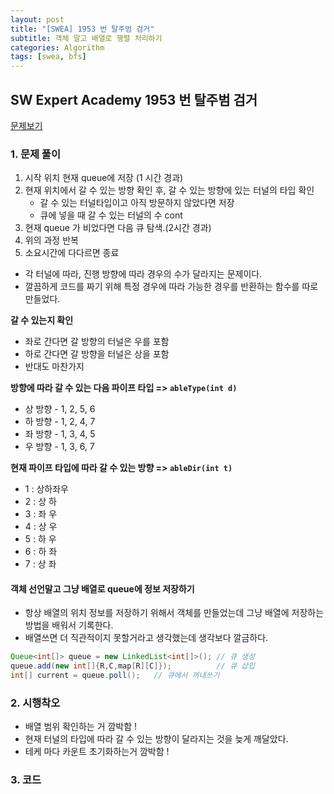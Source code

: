 ```yaml
---
layout: post
title: "[SWEA] 1953 번 탈주범 검거"
subtitle: 객체 말고 배열로 행렬 처리하기
categories: Algorithm
tags: [swea, bfs]
---
```


## SW Expert Academy 1953 번 탈주범 검거

[문제보기](https://swexpertacademy.com/main/code/problem/problemDetail.do?contestProbId=AV5PpLlKAQ4DFAUq)

### 1. 문제 풀이

1. 시작 위치 현재 queue에 저장 (1 시간 경과)
2. 현재 위치에서 갈 수 있는 방향 확인 후, 갈 수 있는 방향에 있는 터널의 타입 확인
    - 갈 수 있는 터널타입이고 아직 방문하지 않았다면 저장
    - 큐에 넣을 때 갈 수 있는 터널의 수 cont
3. 현재 queue 가 비었다면 다음 큐 탐색.(2시간 경과)
4. 위의 과정 반복
5. 소요시간에 다다르면 종료

- 각 터널에 따라, 진행 방향에 따라 경우의 수가 달라지는 문제이다.
- 깔끔하게 코드를 짜기 위해 특정 경우에 따라 가능한 경우를 반환하는 함수를 따로 만들었다.
  
**갈 수 있는지 확인**
   - 좌로 간다면 갈 방향의 터널은 우를 포함
   - 하로 간다면 갈 방향을 터널은 상을 포함
   - 반대도 마찬가지

**방향에 따라 갈 수 있는 다음 파이프 타입 => `ableType(int d)`**    
- 상 방향 - 1, 2, 5, 6
- 하 방향 - 1, 2, 4, 7
- 좌 방향 - 1, 3, 4, 5
- 우 방향 - 1, 3, 6, 7

**현재 파이프 타입에 따라 갈 수 있는 방향 => `ableDir(int t)`**
- 1 : 상하좌우
- 2 : 상 하
- 3 : 좌 우
- 4 : 상 우
- 5 : 하 우
- 6 : 하 좌
- 7 : 상 좌

#### 객체 선언말고 그냥 배열로 queue에 정보 저장하기
- 항상 배열의 위치 정보를 저장하기 위해서 객체를 만들었는데 그냥 배열에 저장하는 방법을 배워서 기록한다.
- 배열쓰면 더 직관적이지 못할거라고 생각했는데 생각보다 깔금하다.
```java
Queue<int[]> queue = new LinkedList<int[]>(); // 큐 생성
queue.add(new int[]{R,C,map[R][C]});          // 큐 삽입
int[] current = queue.poll();   // 큐에서 꺼내쓰기
```

### 2. 시행착오
- 배열 범위 확인하는 거 깜박함 ! 
- 현재 터널의 타입에 따라 갈 수 있는 방향이 달라지는 것을 늦게 깨달았다.
- 테케 마다 카운트 초기화하는거 깜박함 ! 

### 3. 코드

<script src="https://gist.github.com/yeonui-0626/209452862ad18a5f25cebe67aff68ad9.js"></script>

